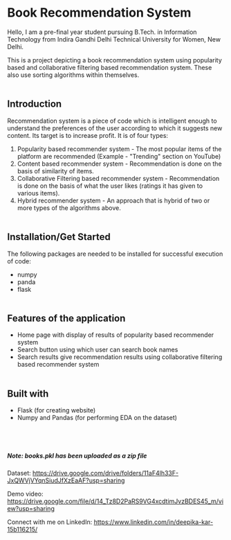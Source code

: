 # Book Recommendation System

Hello, I am a pre-final year student pursuing B.Tech. in Information Technology from Indira Gandhi Delhi Technical University for Women, New Delhi.

This is a project depicting a book recommendation system using popularity based and collaborative filtering based recommendation system. These also use sorting algorithms within themselves.  <br/><br/>

## Introduction<br/>
Recommendation system is a piece of code which is intelligent enough to understand the preferences of the user according to which it suggests new content. Its target is to increase profit.
It is of four types:
1.  Popularity based recommender system - The most popular items of the platform are recommended (Example - "Trending" section on YouTube)
2.  Content based recommender system - Recommendation is done on the basis of similarity of items.
3.  Collaborative Filtering based recommender system - Recommendation is done on the basis of what the user likes (ratings it has given to various items).
4.  Hybrid recommender system - An approach that is hybrid of two or more types of the algorithms above.  <br/><br/>

## Installation/Get Started <br/>
The following packages are needed to be installed for successful execution of code:
* numpy
* panda
* flask <br/><br/>


## Features of the application <br/>
* Home page with display of results of popularity based recommender system
* Search button using which user can search book names
* Search results give recommendation results using collaborative filtering based recommender system <br/><br/>


## Built with
* Flask (for creating website)
* Numpy and Pandas (for performing EDA on the dataset) <br/><br/><br/><br/>


<h5> Note: books.pkl has been uploaded as a zip file </h5>


Dataset: https://drive.google.com/drive/folders/11aF4lh33F-JxQWVjVYqnSiudJfXzEaAF?usp=sharing


Demo video: https://drive.google.com/file/d/14_Tz8D2PaRS9VG4xcdtimJvzBDES45_m/view?usp=sharing


Connect with me on LinkedIn: https://www.linkedin.com/in/deepika-kar-15b116215/
